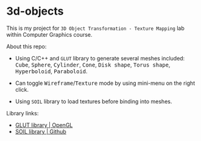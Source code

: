 # 3d-objects
This is my project for `3D Object Transformation - Texture Mapping` lab within Computer Graphics course.

About this repo:
* Using C/C++ and `GLUT` library to generate several meshes included: <kbd>Cube</kbd>, <kbd>Sphere</kbd>, <kbd>Cylinder</kbd>, <kbd>Cone</kbd>, <kbd>Disk shape</kbd>, <kbd>Torus shape</kbd>, <kbd>Hyperboloid</kbd>, <kbd>Paraboloid</kbd>.
 
* Can toggle <kbd>Wireframe</kbd>/<kbd>Texture</kbd> mode by using mini-menu on the right click.

* Using `SOIL` library to load textures before binding into meshes. 

Library links:
* [GLUT library | OpenGL](https://www.opengl.org/resources/libraries/glut/glut_downloads.php)
* [SOIL library | Github](https://github.com/paralin/soil)
